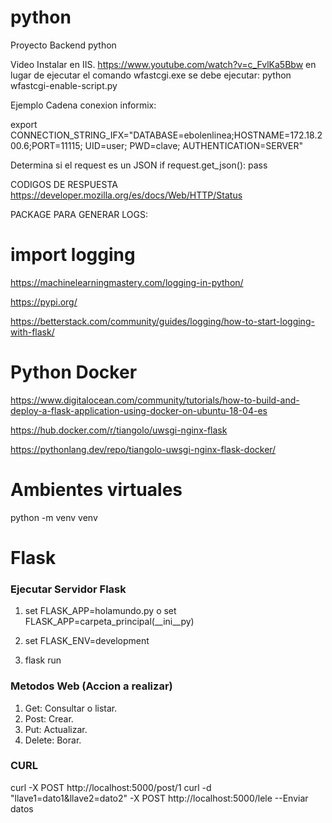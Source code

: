 # python
Proyecto Backend python


Video Instalar en IIS.
  https://www.youtube.com/watch?v=c_FvlKa5Bbw
  en lugar de ejecutar el comando wfastcgi.exe 
  se debe ejecutar: python wfastcgi-enable-script.py
  
Ejemplo Cadena conexion informix:

export CONNECTION_STRING_IFX="DATABASE=ebolenlinea;HOSTNAME=172.18.200.6;PORT=11115; UID=user; PWD=clave; AUTHENTICATION=SERVER"

Determina si el request es un JSON
if request.get_json():
  pass
  

CODIGOS DE RESPUESTA
https://developer.mozilla.org/es/docs/Web/HTTP/Status


PACKAGE PARA GENERAR LOGS:

# import logging
https://machinelearningmastery.com/logging-in-python/

https://pypi.org/

https://betterstack.com/community/guides/logging/how-to-start-logging-with-flask/

# Python Docker

https://www.digitalocean.com/community/tutorials/how-to-build-and-deploy-a-flask-application-using-docker-on-ubuntu-18-04-es


https://hub.docker.com/r/tiangolo/uwsgi-nginx-flask

https://pythonlang.dev/repo/tiangolo-uwsgi-nginx-flask-docker/


# Ambientes virtuales

python -m venv venv

# Flask

### Ejecutar Servidor Flask

1. set FLASK_APP=holamundo.py   o   set FLASK_APP=carpeta_principal(__ini__py)

2. set FLASK_ENV=development
3. flask run

### Metodos Web (Accion a realizar)

1. Get: Consultar o listar.
2. Post: Crear.
3. Put: Actualizar.
4. Delete: Borar.

### CURL 
curl -X POST http://localhost:5000/post/1
curl -d "llave1=dato1&llave2=dato2"  -X POST http://localhost:5000/lele   --Enviar datos
